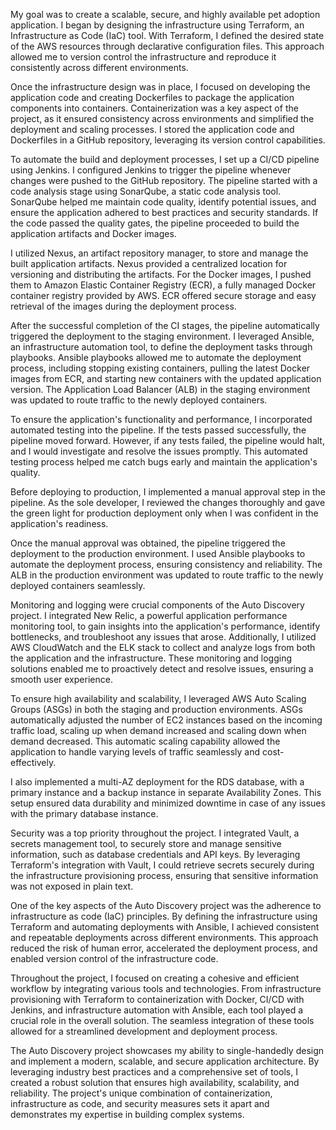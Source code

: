 My goal was to create a scalable, secure, and highly available pet adoption application. I began by designing the infrastructure using Terraform, an Infrastructure as Code (IaC) tool. With Terraform, I defined the desired state of the AWS resources through declarative configuration files. This approach allowed me to version control the infrastructure and reproduce it consistently across different environments.

Once the infrastructure design was in place, I focused on developing the application code and creating Dockerfiles to package the application components into containers. Containerization was a key aspect of the project, as it ensured consistency across environments and simplified the deployment and scaling processes. I stored the application code and Dockerfiles in a GitHub repository, leveraging its version control capabilities.

To automate the build and deployment processes, I set up a CI/CD pipeline using Jenkins. I configured Jenkins to trigger the pipeline whenever changes were pushed to the GitHub repository. The pipeline started with a code analysis stage using SonarQube, a static code analysis tool. SonarQube helped me maintain code quality, identify potential issues, and ensure the application adhered to best practices and security standards. If the code passed the quality gates, the pipeline proceeded to build the application artifacts and Docker images.

I utilized Nexus, an artifact repository manager, to store and manage the built application artifacts. Nexus provided a centralized location for versioning and distributing the artifacts. For the Docker images, I pushed them to Amazon Elastic Container Registry (ECR), a fully managed Docker container registry provided by AWS. ECR offered secure storage and easy retrieval of the images during the deployment process.

After the successful completion of the CI stages, the pipeline automatically triggered the deployment to the staging environment. I leveraged Ansible, an infrastructure automation tool, to define the deployment tasks through playbooks. Ansible playbooks allowed me to automate the deployment process, including stopping existing containers, pulling the latest Docker images from ECR, and starting new containers with the updated application version. The Application Load Balancer (ALB) in the staging environment was updated to route traffic to the newly deployed containers.

To ensure the application's functionality and performance, I incorporated automated testing into the pipeline. If the tests passed successfully, the pipeline moved forward. However, if any tests failed, the pipeline would halt, and I would investigate and resolve the issues promptly. This automated testing process helped me catch bugs early and maintain the application's quality.

Before deploying to production, I implemented a manual approval step in the pipeline. As the sole developer, I reviewed the changes thoroughly and gave the green light for production deployment only when I was confident in the application's readiness.

Once the manual approval was obtained, the pipeline triggered the deployment to the production environment. I used Ansible playbooks to automate the deployment process, ensuring consistency and reliability. The ALB in the production environment was updated to route traffic to the newly deployed containers seamlessly.

Monitoring and logging were crucial components of the Auto Discovery project. I integrated New Relic, a powerful application performance monitoring tool, to gain insights into the application's performance, identify bottlenecks, and troubleshoot any issues that arose. Additionally, I utilized AWS CloudWatch and the ELK stack to collect and analyze logs from both the application and the infrastructure. These monitoring and logging solutions enabled me to proactively detect and resolve issues, ensuring a smooth user experience.

To ensure high availability and scalability, I leveraged AWS Auto Scaling Groups (ASGs) in both the staging and production environments. ASGs automatically adjusted the number of EC2 instances based on the incoming traffic load, scaling up when demand increased and scaling down when demand decreased. This automatic scaling capability allowed the application to handle varying levels of traffic seamlessly and cost-effectively.

I also implemented a multi-AZ deployment for the RDS database, with a primary instance and a backup instance in separate Availability Zones. This setup ensured data durability and minimized downtime in case of any issues with the primary database instance.

Security was a top priority throughout the project. I integrated Vault, a secrets management tool, to securely store and manage sensitive information, such as database credentials and API keys. By leveraging Terraform's integration with Vault, I could retrieve secrets securely during the infrastructure provisioning process, ensuring that sensitive information was not exposed in plain text.

One of the key aspects of the Auto Discovery project was the adherence to infrastructure as code (IaC) principles. By defining the infrastructure using Terraform and automating deployments with Ansible, I achieved consistent and repeatable deployments across different environments. This approach reduced the risk of human error, accelerated the deployment process, and enabled version control of the infrastructure code.

Throughout the project, I focused on creating a cohesive and efficient workflow by integrating various tools and technologies. From infrastructure provisioning with Terraform to containerization with Docker, CI/CD with Jenkins, and infrastructure automation with Ansible, each tool played a crucial role in the overall solution. The seamless integration of these tools allowed for a streamlined development and deployment process.

The Auto Discovery project showcases my ability to single-handedly design and implement a modern, scalable, and secure application architecture. By leveraging industry best practices and a comprehensive set of tools, I created a robust solution that ensures high availability, scalability, and reliability. The project's unique combination of containerization, infrastructure as code, and security measures sets it apart and demonstrates my expertise in building complex systems.
